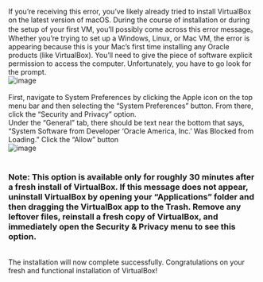 If you’re receiving this error, you’ve likely already tried to install VirtualBox on the latest version of macOS. During the course of installation or during the setup of your first VM, you’ll possibly come across this error message。<br>
Whether you’re trying to set up a Windows, Linux, or Mac VM, the error is appearing because this is your Mac’s first time installing any Oracle products (like VirtualBox). You’ll need to give the piece of software explicit permission to access the computer. Unfortunately, you have to go look for the prompt.<br>
![image](https://user-images.githubusercontent.com/43125286/100072320-0f714700-2e77-11eb-83e9-28a7833e7579.png)<br>
<br>
First, navigate to System Preferences by clicking the Apple icon on the top menu bar and then selecting the “System Preferences” button. From there, click the “Security and Privacy” option.<br>
Under the “General” tab, there should be text near the bottom that says, “System Software from Developer ‘Oracle America, Inc.’ Was Blocked from Loading.” Click the “Allow” button<br>
![image](https://user-images.githubusercontent.com/43125286/100072438-36c81400-2e77-11eb-8fce-fb7337247992.png)<br>
<br>
### Note: This option is available only for roughly 30 minutes after a fresh install of VirtualBox. If this message does not appear, uninstall VirtualBox by opening your “Applications” folder and then dragging the VirtualBox app to the Trash. Remove any leftover files, reinstall a fresh copy of VirtualBox, and immediately open the Security & Privacy menu to see this option.<br>
<br>
The installation will now complete successfully. Congratulations on your fresh and functional installation of VirtualBox!<br>
